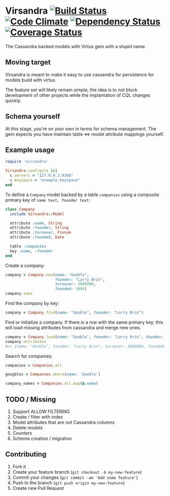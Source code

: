# Virsandra [![Build Status](https://travis-ci.org/ottbot/virsandra.png)](https://travis-ci.org/ottbot/virsandra) [![Code Climate](https://codeclimate.com/github/ottbot/virsandra.png)](https://codeclimate.com/github/ottbot/virsandra) [![Dependency Status](https://gemnasium.com/ottbot/virsandra.png)](https://gemnasium.com/ottbot/virsandra) [![Coverage Status](https://coveralls.io/repos/ottbot/virsandra/badge.png?branch=master)](https://coveralls.io/r/ottbot/virsandra)

The Cassandra backed models with Virtus gem with a stupid name.

## Moving target

Virsandra is meant to make it easy to use cassandra for persistence
for models build with virtus.

The feature set will likely remain simple, the idea is to not block
development of other projects while the implantation of CQL changes
quickly.

## Schema yourself

At this stage, you're on your own in terms for schema management. The
gem expects you have maintain table <=> model attribute mappings
yourself.

## Example usage

````ruby
require 'virsandra'

Virsandra.configure |c|
  c.servers = "127.0.0.1:9160"
  c.keyspace = "example_keyspace"
end
````

To define a `Company` model backed by a table `companies` using a composite primary key of `name text, founder text`:
````ruby
class Company
  include Virsandra::Model

  attribute :name, String
  attribute :founder, String
  attribute :turnover, Fixnum
  attribute :founded, Date

  table :companies
  key :name, :founder
end
````

Create a company:
````ruby
company = Company.new(name: "Gooble",
                      founder: "Larry Brin",
                      turnover: 2000000,
                      founded: 1884)
company.save
````

Find the company by key:
````ruby
company = Company.find(name: "Gooble", founder: "Larry Brin")
````

Find or initialize a company. If there is a row with the same primary
key, this will load missing attributes from cassandra and merge new
ones.

````ruby
company = Company.load(name: "Gooble", founder: "Larry Brin", foundec: 2012)
company.attributes
#=> {name: "Gooble", founder: "Larry Brin", turnover: 2000000, founded: 2012}
````

Search for companies:
````ruby
companies = Companies.all

googbles = Companies.where(name: 'Gooble')

company_names = Companies.all.map(&:name)
````

## TODO / Missing
1. Support ALLOW FILTERING
2. Create / filter with index
3. Model attributes that are not Cassandra columns
4. Delete models
5. Counters
6. Schema creation / migration


## Contributing

1. Fork it
2. Create your feature branch (`git checkout -b my-new-feature`)
3. Commit your changes (`git commit -am 'Add some feature'`)
4. Push to the branch (`git push origin my-new-feature`)
5. Create new Pull Request
